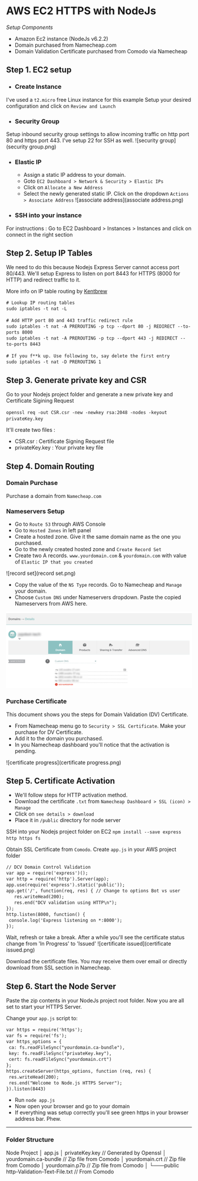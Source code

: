 # AWS EC2 HTTPS with NodeJs
*Setup Components*
- Amazon Ec2 instance (NodeJs v6.2.2)
- Domain purchased from Namecheap.com
- Domain Validation Certificate purchased from Comodo  via Namecheap

## Step 1. EC2 setup

  - ### Create Instance
  I've used a `t2.micro` free Linux instance for this example
  Setup your desired configuration and click on `Review and Launch`

  - ### Security Group
  Setup inbound security group settings to allow incoming traffic on http port 80 and https port 443. I've setup 22 for SSH as well.
  ![security group](security group.png)

  - ### Elastic IP
    - Assign a static IP address to your domain.
    - Goto `EC2 Dashboard > Network & Security > Elastic IPs`
    - Click on `Allocate a New Address`
    - Select the newly generated static IP. Click on the dropdown `Actions > Associate Address`
  ![associate address](associate address.png)

  - ### SSH into your instance
  For instructions : Go to EC2 Dashboard > Instances > Instances and click on connect in the right section

## Step 2. Setup IP Tables
We need to do this because Nodejs Express Server cannot access port 80/443. We'll setup Express to listen on port 8443 for HTTPS (8000 for HTTP)  and redirect traffic to it.

More info on IP table routing by [Kentbrew](https://gist.github.com/kentbrew/776580)
```
# Lookup IP routing tables
sudo iptables -t nat -L

# Add HTTP port 80 and 443 traffic redirect rule
sudo iptables -t nat -A PREROUTING -p tcp --dport 80 -j REDIRECT --to-ports 8000
sudo iptables -t nat -A PREROUTING -p tcp --dport 443 -j REDIRECT --to-ports 8443

# If you f**k up. Use following to, say delete the first entry
sudo iptables -t nat -D PREROUTING 1
```

## Step 3. Generate private key and CSR

Go to your Nodejs project folder and generate a new private key and Certificate Sigining Request

`openssl req -out CSR.csr -new -newkey rsa:2048 -nodes -keyout privateKey.key`

It'll create two files :

- CSR.csr : Certificate Signing Request file
- privateKey.key : Your private key file

## Step 4. Domain Routing

### Domain Purchase
Purchase a domain from `Namecheap.com`

### Nameservers Setup
- Go to `Route 53` through AWS Console
- Go to `Hosted Zones` in left panel
- Create a hosted zone. Give it the same domain name as the one you purchased.
- Go to the newly created hosted zone and `Create Record Set`
- Create two A records. `www.yourdomain.com` & `yourdomain.com` with value of `Elastic IP that you created`

![record set](record set.png)

- Copy the value of the `NS Type` records. Go to Namecheap and `Manage` your domain.
- Choose `Custom DNS` under Nameservers dropdown. Paste the copied Nameservers from AWS here.

![nameservers](nameservers.png)

### Purchase Certificate
This document shows you the steps for Domain Validation (DV) Certificate.

- From Namecheap menu go to `Security > SSL Certificate`. Make your purchase for DV Certificate.
- Add it to the domain you purchased.
- In you Namecheap dashboard you'll notice that the activation is pending.

![certificate progress](certificate progress.png)

## Step 5. Certificate Activation

- We'll follow steps for HTTP activation method.
- Download the certificate `.txt` from `Namecheap Dashboard > SSL (icon) > Manage`
- Click on `see details > download`
- Place it in `/public` directory for node server

SSH into your Nodejs project folder on EC2
`npm install --save express http https fs`

Obtain SSL Certificate from `Comodo`.
Create `app.js` in your AWS project folder
```
// DCV Domain Control Validation
var app = require('express')();
var http = require('http').Server(app);
app.use(require('express').static('public'));
app.get('/', function(req, res) { // Change to options Bot vs user
   res.writeHead(200);
   res.end("DCV validation using HTTP\n");
});
http.listen(8000, function() {
 console.log('Express listening on *:8000');
});
```

Wait, refresh or take a break.
After a while you'll see the certificate status change from 'In Progress' to 'Issued'
![certificate issued](certificate issued.png)

Download the certificate files. You may receive them over email or directly download from SSL section in Namecheap.

## Step 6. Start the Node Server
Paste the zip contents in your NodeJs project root folder.
Now you are all set to start your HTTPS Server.

Change your `app.js` script to:
```
var https = require('https');
var fs = require('fs');
var https_options = {
 ca: fs.readFileSync("yourdomain.ca-bundle"),
 key: fs.readFileSync("privateKey.key"),
 cert: fs.readFileSync("yourdomain.crt")
};
https.createServer(https_options, function (req, res) {
 res.writeHead(200);
 res.end("Welcome to Node.js HTTPS Server");
}).listen(8443)
```
- Run `node app.js`
- Now open your browser and go to your domain
- If everything was setup correctly you'll see green https in your browser address bar. Phew.

---

### Folder Structure

Node Project
│   app.js
│   privateKey.key        // Generated by Openssl
│   yourdomain.ca-bundle  // Zip file from Comodo
│   yourdomain.crt        // Zip file from Comodo
│   yourdomain.p7b        // Zip file from Comodo
│
└───public
        http-Validation-Text-File.txt // From Comodo
